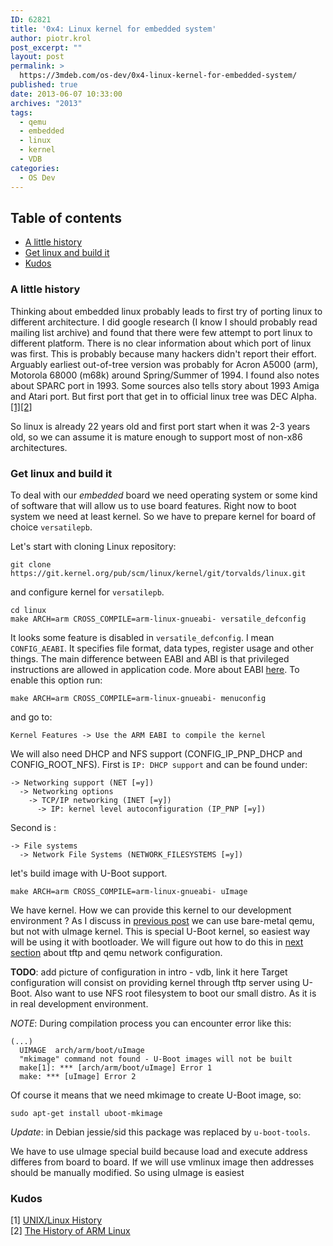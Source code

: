 ```yaml
---
ID: 62821
title: '0x4: Linux kernel for embedded system'
author: piotr.krol
post_excerpt: ""
layout: post
permalink: >
  https://3mdeb.com/os-dev/0x4-linux-kernel-for-embedded-system/
published: true
date: 2013-06-07 10:33:00
archives: "2013"
tags:
  - qemu
  - embedded
  - linux
  - kernel
  - VDB
categories:
  - OS Dev
---
```

## Table of contents ##

* [A little history](/2013/06/07/linux-kernel-for-embedded-system/#a-little-history)
* [Get linux and build it](/2013/06/07/linux-kernel-for-embedded-system/#get-linux-and-build-it)
* [Kudos](/2013/06/07/linux-kernel-for-embedded-system/#kudos)

<a id="a-little-history"></a>
### A little history ###
Thinking about embedded linux probably leads to  first try of porting linux to
different architecture. I did google research (I know I should probably read
mailing list archive) and found that there were few attempt to port linux to
different platform. There is no clear information about which port of linux was
first. This is probably because many hackers didn't report their effort. Arguably
earliest out-of-tree version was probably for Acron A5000 (arm), Motorola 68000
(m68k) around Spring/Summer of 1994. I found also notes about SPARC port in
1993. Some sources also tells story about 1993 Amiga and Atari port. But first
port that get in to official linux tree was DEC Alpha.[[1]](http://digital-domain.net/lug/unix-linux-history.html)[[2]](http://www.arm.linux.org.uk/docs/history.php)

So linux is already 22 years old and first port start when it was 2-3 years old,
so we can assume it is mature enough to support most of non-x86 architectures.

<a id="get-linux-and-build-it"></a>
### Get linux and build it ###

To deal with our _embedded_ board we need operating system or some kind of
software that will allow us to use board features. Right now to boot system we
need at least kernel. So we have to prepare kernel for board of choice
`versatilepb`.

Let's start with cloning Linux repository:
```
git clone https://git.kernel.org/pub/scm/linux/kernel/git/torvalds/linux.git
```
and configure kernel for `versatilepb`.
```
cd linux
make ARCH=arm CROSS_COMPILE=arm-linux-gnueabi- versatile_defconfig
```

It looks some feature is disabled in `versatile_defconfig`. I mean
`CONFIG_AEABI`. It specifies file format, data types, register usage and other
things. The main difference between EABI and ABI is that privileged instructions
are allowed in application code. More about EABI
[here](http://en.wikipedia.org/wiki/Application_binary_interface#EABI).
To enable this option run:
```
make ARCH=arm CROSS_COMPILE=arm-linux-gnueabi- menuconfig
```
and go to:
```
Kernel Features -> Use the ARM EABI to compile the kernel
```
We will also need DHCP and NFS support (CONFIG_IP_PNP_DHCP and CONFIG_ROOT_NFS).
First is `IP: DHCP support` and can be found under:
```
-> Networking support (NET [=y])
  -> Networking options
    -> TCP/IP networking (INET [=y])
      -> IP: kernel level autoconfiguration (IP_PNP [=y])
```
Second is :
```
-> File systems
  -> Network File Systems (NETWORK_FILESYSTEMS [=y])  
```
let's build image with U-Boot support.
```
make ARCH=arm CROSS_COMPILE=arm-linux-gnueabi- uImage
```
We have kernel. How we can provide this kernel to our development environment ?
As I discuss in [previous post](/2013/06/07/embedded-board-bootloader) we
can use bare-metal qemu, but not with uImage kernel. This is special U-Boot
kernel, so easiest way will be using it with bootloader. We will figure out how
to do this in [next section](/2013/06/07/qemu-network-configuration-and-tftp-for-virtual-development-board)
about tftp and qemu network configuration.

__TODO__: add picture of configuration in intro - vdb, link it here
Target configuration will consist on providing kernel through tftp server using U-Boot. Also
want to use NFS root filesystem to boot our small distro. As it is in real
development environment.

_NOTE_: During compilation process you can encounter error like this:
```
(...)
  UIMAGE  arch/arm/boot/uImage
  "mkimage" command not found - U-Boot images will not be built
  make[1]: *** [arch/arm/boot/uImage] Error 1
  make: *** [uImage] Error 2
```
Of course it means that we need mkimage to create U-Boot image, so:
```
sudo apt-get install uboot-mkimage
```
_Update_: in Debian jessie/sid this package was replaced by `u-boot-tools`.

We have to use uImage special build because load and execute address differes
from board to board. If we will use vmlinux image then addresses should be
manually modified. So using uImage is easiest

<a id="kudos"></a>
### Kudos ###
[1] [UNIX/Linux History](http://digital-domain.net/lug/unix-linux-history.html)</br>
[2] [The History of ARM Linux](http://www.arm.linux.org.uk/docs/history.php)
